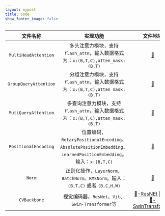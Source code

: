 ```yaml
---
layout: mypost
title: Code
show_footer_image: false
---
```


| 文件名称               | 实现功能      | 文件地址    |
|:--------------------:|:------------:|:----------:|
| `MultiHeadAttention` | 多头注意力模块，支持 `flash_attn`，输入数据格式为：`x:(B,T,C),atten_mask:(B,T)`   | [🔗](../code/MultiHeadAttention.py.txt)   |
| `GroupQueryAttention`| 分组注意力模块，支持 `flash_attn`，输入数据格式为：`x:(B,T,C),atten_mask:(B,T)`  | [🔗](../code/GroupedQueryAttention.py.txt) |
| `MutiQueryAttention` | 多查询注意力模块，支持 `flash_attn`，输入数据格式为：`x:(B,T,C),atten_mask:(B,T)` | [🔗](../code/MultiHeadAttention.py.txt)   |
| `PositionalEncoding` | 位置编码，`RotaryPositionalEncoding`、`AbsolutePositionEmbedding`、`LearnedPositionEmbedding`。输入：`x:(B,T,C)`             | [🔗](../code/PositionalEncoding.py.txt) |
| `Norm`               | 正则化操作，`LayerNorm`、`BatchNorm`、`RMSNorm`。输入：`(B,T,C)` 或者 `(B,C,H,W)` | [🔗](../code/Norm.py.txt)
| `CVBackbone`         | 视觉编码器，`ResNet`、`Vit`、`Swin-Transformer`等    | [🔗-ResNEt](../code/CVBackbone/ResNet.py.txt)  [🔗-Vit](../code/CVBackbone/Vit.py.txt)  [🔗-SwinTransformer](../code/CVBackbone/SwinTransformer.py.txt)|